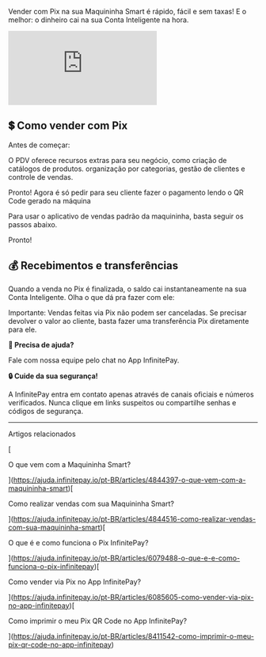 Vender com Pix na sua Maquininha Smart é rápido, fácil e sem taxas! E o melhor: o dinheiro cai na sua Conta Inteligente na hora.

<iframe src="https://www.youtube.com/embed/wJTsgoHW2gQ" frameborder="0" allowfullscreen="allowfullscreen"></iframe>

## **💲 Como vender com Pix**

Antes de começar:

O PDV oferece recursos extras para seu negócio, como criação de catálogos de produtos. organização por categorias, gestão de clientes e controle de vendas.

Pronto! Agora é só pedir para seu cliente fazer o pagamento lendo o QR Code gerado na máquina

Para usar o aplicativo de vendas padrão da maquininha, basta seguir os passos abaixo.

Pronto!

## **💰 Recebimentos e transferências**

Quando a venda no Pix é finalizada, o saldo cai instantaneamente na sua Conta Inteligente. Olha o que dá pra fazer com ele:

Importante: Vendas feitas via Pix não podem ser canceladas. Se precisar devolver o valor ao cliente, basta fazer uma transferência Pix diretamente para ele.

**🔔 Precisa de ajuda?**

Fale com nossa equipe pelo chat no App InfinitePay.

**🔒 Cuide da sua segurança!**

A InfinitePay entra em contato apenas através de canais oficiais e números verificados. Nunca clique em links suspeitos ou compartilhe senhas e códigos de segurança.

___

Artigos relacionados

[

O que vem com a Maquininha Smart?

](https://ajuda.infinitepay.io/pt-BR/articles/4844397-o-que-vem-com-a-maquininha-smart)[

Como realizar vendas com sua Maquininha Smart?

](https://ajuda.infinitepay.io/pt-BR/articles/4844516-como-realizar-vendas-com-sua-maquininha-smart)[

O que é e como funciona o Pix InfinitePay?

](https://ajuda.infinitepay.io/pt-BR/articles/6079488-o-que-e-e-como-funciona-o-pix-infinitepay)[

Como vender via Pix no App InfinitePay?

](https://ajuda.infinitepay.io/pt-BR/articles/6085605-como-vender-via-pix-no-app-infinitepay)[

Como imprimir o meu Pix QR Code no App InfinitePay?

](https://ajuda.infinitepay.io/pt-BR/articles/8411542-como-imprimir-o-meu-pix-qr-code-no-app-infinitepay)